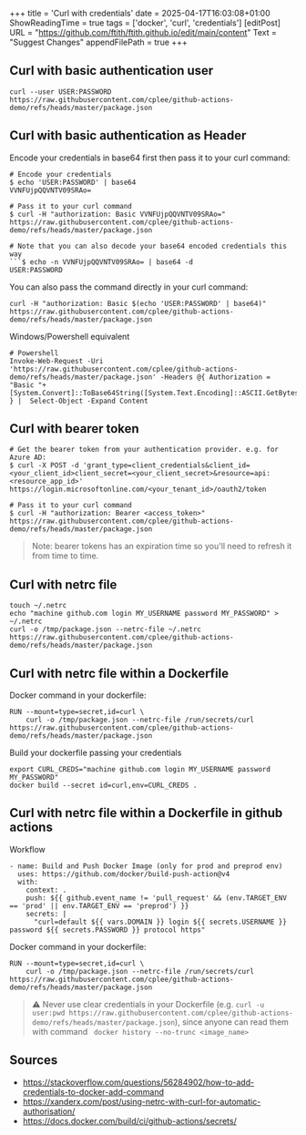 +++
title = 'Curl with credentials'
date = 2025-04-17T16:03:08+01:00
ShowReadingTime = true
tags = ['docker', 'curl', 'credentials']
[editPost]
URL = "https://github.com/ftith/ftith.github.io/edit/main/content"
Text = "Suggest Changes"
appendFilePath = true
+++

## Curl with basic authentication user
```
curl --user USER:PASSWORD https://raw.githubusercontent.com/cplee/github-actions-demo/refs/heads/master/package.json
```
## Curl with basic authentication as Header
Encode your credentials in base64 first then pass it to your curl command:
```
# Encode your credentials
$ echo 'USER:PASSWORD' | base64                                                                                     
VVNFUjpQQVNTV09SRAo=

# Pass it to your curl command
$ curl -H "authorization: Basic VVNFUjpQQVNTV09SRAo="  https://raw.githubusercontent.com/cplee/github-actions-demo/refs/heads/master/package.json

# Note that you can also decode your base64 encoded credentials this way
```$ echo -n VVNFUjpQQVNTV09SRAo= | base64 -d                                                                                  
USER:PASSWORD
```

You can also pass the command directly in your curl command:
```
curl -H "authorization: Basic $(echo 'USER:PASSWORD' | base64)"  https://raw.githubusercontent.com/cplee/github-actions-demo/refs/heads/master/package.json
```
Windows/Powershell equivalent 
```
# Powershell
Invoke-Web-Request -Uri 'https://raw.githubusercontent.com/cplee/github-actions-demo/refs/heads/master/package.json' -Headers @{ Authorization = "Basic "+ [System.Convert]::ToBase64String([System.Text.Encoding]::ASCII.GetBytes("USER:PASSWORD")) } |  Select-Object -Expand Content
```
## Curl with bearer token 
```
# Get the bearer token from your authentication provider. e.g. for Azure AD:
$ curl -X POST -d 'grant_type=client_credentials&client_id=<your_client_id>client_secret=<your_client_secret>&resource=api:<resource_app_id>' https://login.microsoftonline.com/<your_tenant_id>/oauth2/token

# Pass it to your curl command
$ curl -H "authorization: Bearer <access_token>"  https://raw.githubusercontent.com/cplee/github-actions-demo/refs/heads/master/package.json
```
> Note: bearer tokens has an expiration time so you'll need to refresh it from time to time. 

## Curl with netrc file
```
touch ~/.netrc
echo "machine github.com login MY_USERNAME password MY_PASSWORD" > ~/.netrc
curl -o /tmp/package.json --netrc-file ~/.netrc https://raw.githubusercontent.com/cplee/github-actions-demo/refs/heads/master/package.json
```


## Curl with netrc file within a Dockerfile
Docker command in your dockerfile:
```
RUN --mount=type=secret,id=curl \
    curl -o /tmp/package.json --netrc-file /run/secrets/curl https://raw.githubusercontent.com/cplee/github-actions-demo/refs/heads/master/package.json
```

Build your dockerfile passing your credentials
```
export CURL_CREDS="machine github.com login MY_USERNAME password MY_PASSWORD"
docker build --secret id=curl,env=CURL_CREDS .
```

## Curl with netrc file within a Dockerfile in github actions
Workflow
```
- name: Build and Push Docker Image (only for prod and preprod env)
  uses: https://github.com/docker/build-push-action@v4
  with:
    context: .
    push: ${{ github.event_name != 'pull_request' && (env.TARGET_ENV == 'prod' || env.TARGET_ENV == 'preprod') }}
    secrets: |
      "curl=default ${{ vars.DOMAIN }} login ${{ secrets.USERNAME }} password ${{ secrets.PASSWORD }} protocol https"
```

Docker command in your dockerfile:
```
RUN --mount=type=secret,id=curl \
    curl -o /tmp/package.json --netrc-file /run/secrets/curl https://raw.githubusercontent.com/cplee/github-actions-demo/refs/heads/master/package.json
```
> ⚠ Never use clear credentials in your Dockerfile (e.g. `curl -u user:pwd https://raw.githubusercontent.com/cplee/github-actions-demo/refs/heads/master/package.json`), since anyone can read them with command ` docker history --no-trunc <image_name>`

## Sources
- https://stackoverflow.com/questions/56284902/how-to-add-credentials-to-docker-add-command
- https://xanderx.com/post/using-netrc-with-curl-for-automatic-authorisation/
- https://docs.docker.com/build/ci/github-actions/secrets/

